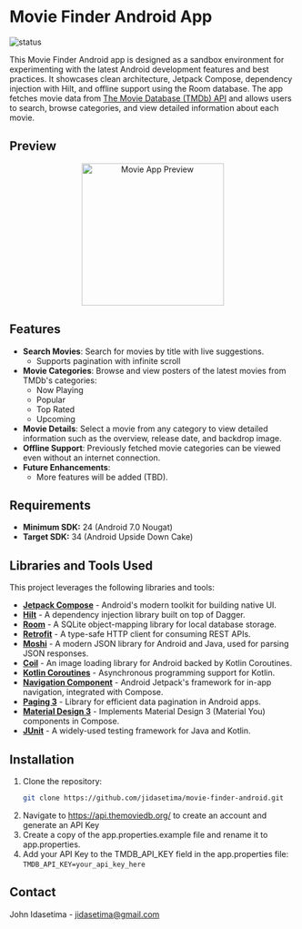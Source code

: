 
# Movie Finder Android App
![status](https://github.com/jidasetima/movie-finder-android/actions/workflows/main.yml/badge.svg?branch=main)

This Movie Finder Android app is designed as a sandbox environment for experimenting with the latest Android development features and best practices. It showcases clean architecture, Jetpack Compose, dependency injection with Hilt, and offline support using the Room database. The app fetches movie data from [The Movie Database (TMDb) API](https://api.themoviedb.org/) and allows users to search, browse categories, and view detailed information about each movie.

## Preview 
<p align="center">
  <img src=".github/images/preview_v1.gif" alt="Movie App Preview" width="250">
</p>

## Features
- **Search Movies**: Search for movies by title with live suggestions.
  - Supports pagination with infinite scroll
- **Movie Categories**: Browse and view posters of the latest movies from TMDb's categories:
  - Now Playing
  - Popular
  - Top Rated
  - Upcoming
- **Movie Details**: Select a movie from any category to view detailed information such as the overview, release date, and backdrop image.
- **Offline Support**: Previously fetched movie categories can be viewed even without an internet connection.
- **Future Enhancements**:
  - More features will be added (TBD).

## Requirements
- **Minimum SDK:** 24 (Android 7.0 Nougat)
- **Target SDK:** 34 (Android Upside Down Cake)

## Libraries and Tools Used

This project leverages the following libraries and tools:

- [**Jetpack Compose**](https://developer.android.com/jetpack/compose) - Android's modern toolkit for building native UI.
- [**Hilt**](https://developer.android.com/training/dependency-injection/hilt-android) - A dependency injection library built on top of Dagger.
- [**Room**](https://developer.android.com/jetpack/androidx/releases/room) - A SQLite object-mapping library for local database storage.
- [**Retrofit**](https://square.github.io/retrofit/) - A type-safe HTTP client for consuming REST APIs.
- [**Moshi**](https://github.com/square/moshi) - A modern JSON library for Android and Java, used for parsing JSON responses.
- [**Coil**](https://coil-kt.github.io/coil/) - An image loading library for Android backed by Kotlin Coroutines.
- [**Kotlin Coroutines**](https://kotlinlang.org/docs/coroutines-overview.html) - Asynchronous programming support for Kotlin.
- [**Navigation Component**](https://developer.android.com/guide/navigation) - Android Jetpack's framework for in-app navigation, integrated with Compose.
- [**Paging 3**](https://developer.android.com/topic/libraries/architecture/paging/v3-overview) - Library for efficient data pagination in Android apps.
- [**Material Design 3**](https://m3.material.io/) - Implements Material Design 3 (Material You) components in Compose.
- [**JUnit**](https://junit.org/junit4/) - A widely-used testing framework for Java and Kotlin.

## Installation
1. Clone the repository:
   ```bash
   git clone https://github.com/jidasetima/movie-finder-android.git
2. Navigate to https://api.themoviedb.org/ to create an account and generate an API Key
3. Create a copy of the app.properties.example file and rename it to app.properties.
4. Add your API Key to the TMDB_API_KEY field in the app.properties file: ```TMDB_API_KEY=your_api_key_here```


## Contact
John Idasetima - jidasetima@gmail.com